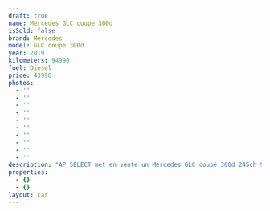 ```yaml
---
draft: true
name: Mercedes GLC coupe 300d
isSold: false
brand: Mercedes
model: GLC coupe 300d
year: 2019
kilometers: 94990
fuel: Diesel
price: 43990
photos:
  - ''
  - ''
  - ''
  - ''
  - ''
  - ''
  - ''
  - ''
  - ''
  - ''
description: "AP SELECT met en vente un Mercedes GLC coupé 300d 245ch 9G Tronic 4Matic AMG Line du 12/2019 avec 94900km.\n\nCouleur blanc metallic, intérieur cuir / alcantara AMG, intérieur frêne.\n\nVéhicule origine France \U0001F1EB\U0001F1F7\n\nGarantie Mercedes Certified jusqu’au 09/2025\n\nSuivi et historique full Mercedes.\nPneus et freins récents.\n\nÉquipements et options :\n- Boîte 9G Tronic plus\n- Pack AMG Line intérieur / extérieur\n- Toit ouvrant électrique\n- Calandre diamant\n- Pack éclairage intérieur 64 couleurs\n- Jantes 20\" AMG black polies\n- AMG drive select\n- Feux avant full LED Multibeam\n- Intérieur finition frêne\n- Pack Hifi BURMESTER\n- MBUX\n- Ecran tactile 8’\n- Apple car play\n- Système de navigation NAVI +\n- Caméra de recul 360\n- Radar avant / arrière\n- Pack assistant conducteur +\n- Système d'alerte d'angles-morts\n- Intérieur Cuir entendu ARTICO\n- Soft Close Door System Keyless\n- Réglage électrique de la colonne de direction\n- Sièges électrique à mémoire\n- Sièges chauffants\n- Pédaliers sport en inox\n- Régulateur de vitesse adaptatif\n- Affichage multifonctions plus\n- Climatisation\n- Éclairage et essuie-glaces automatique\n- Rétroviseurs électriques et chauffants\n- Rétroviseurs int / ext Electrochrome\n- Éclairage d’ambiance\n- Marche pied aluminium rétro éclairé\n- Ouverture / fermeture Coffre électrique\n- Attelage électrique\n\nDisponible et visible sur RDV pour acheteur sérieux.\n\nPossibilité d'une garantie 3, 6 ou 12 mois en supplément.\n\nRéalisation des démarches d'immatriculation.\n\nAP SELECT c'est des solutions de courtage et conciergerie sur mesure pour profiter librement de sa passion et de son patrimoine.\n\nPrenez le volant, AP SELECT s'occupe du reste."
properties:
  - {}
  - {}
layout: car
---
```


